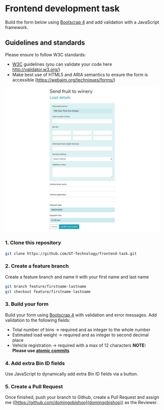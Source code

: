 # Frontend development task

Build the form below using [Bootscrap 4](https://getbootstrap.com/) and add validation with a JavaScript framework. 

## Guidelines and standards
Please ensure to follow W3C standards:
* [W3C](https://www.w3.org/TR/WCAG21/) guidelines (you can validate your code here http://validator.w3.org/)
* Make best use of HTML5 and ARIA semantics to ensure the form is accessible (https://webaim.org/techniques/forms/)

![Form](form.jpg)

### 1. Clone this repository
```bash
git clone https://github.com/GT-Technology/frontend-task.git
```

### 2. Create a feature branch
Create a feature branch and name it with your first name and last name
```bash
git branch feature/firstname-lastname
git checkout feature/firstname-lastname
```

### 3. Build your form
Build your form using [Bootscrap 4](https://getbootstrap.com/) with validation and error messages. Add validation to the following fields:
* Total number of bins -> required and as integer to the whole number
* Estimated load weight -> required and as integer to second decimal place
* Vehicle registration -> required with a max of 12 characters 
**NOTE: Please use [atomic commits](https://seesparkbox.com/foundry/atomic_commits_with_git)**

### 4. Add extra Bin ID fields
Use JavaScript to dynamically add extra Bin ID fields via a button.

### 5. Create a Pull Request
Once finished, push your branch to Github, create a Pull Request and assign me ([https://github.com/domingobishop](domingobishop)) as the Reviewer.
